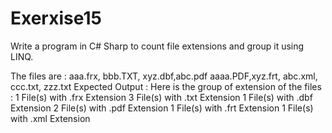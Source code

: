 # Exerxise15
Write a program in C# Sharp to count file extensions and group it using LINQ.

The files are : aaa.frx, bbb.TXT, xyz.dbf,abc.pdf
aaaa.PDF,xyz.frt, abc.xml, ccc.txt, zzz.txt
Expected Output :
Here is the group of extension of the files :
1 File(s) with .frx Extension
3 File(s) with .txt Extension
1 File(s) with .dbf Extension
2 File(s) with .pdf Extension
1 File(s) with .frt Extension
1 File(s) with .xml Extension
